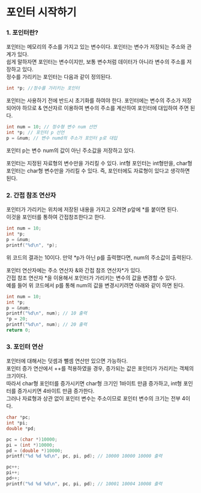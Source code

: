 # 포인터 시작하기   
### 1. 포인터란?   
포인터는 메모리의 주소를 가지고 있는 변수이다. 포인터는 변수가 저장되는 주소와 관계가 있다.   
쉽게 말하자면 포인터는 변수이지만, 보통 변수처럼 데이터가 아니라 변수의 주소를 저장하고 있다.   
정수를 가리키는 포인터는 다음과 같이 정의된다.   
```c
int *p; //정수를 가리키는 포인터
```
포인터는 사용하기 전에 반드시 초기화를 하여야 한다. 포인터에는 변수의 주소가 저장되어야 하므로 & 연산자르 이용하여 변수의 주소를 계산하여 포인터에 대입하여 주면 된다.
```c
int num = 10; // 정수형 변수 num 선언
int *p; // 포인터 p 선언
p = &num; // 변수 numd의 주소가 포인터 p로 대입
```
포인터 p는 변수 num의 값이 아닌 주소값을 저장하고 있다.   
   
   
포인터는 지정된 자료형의 변수만을 가리킬 수 있다.
int형 포인터는 int형만을, char형 포인터는 char형 변수만을 가리킬 수 있다. 즉, 포인터에도 자료형이 있다고 생각하면 된다.   

### 2. 간접 참조 연산자
포인터가 가리키는 위치에 저장된 내용을 가지고 오려면 p앞에 *를 붙이면 된다.   
이것을 포인터를 통하여 간접참조한다고 한다.
```c
int num = 10;
int *p;
p = &num;
printf("%d\n", *p);
```
위 코드의 결과는 10이다. 만약 *p가 아닌 p를 출력했다면, num의 주소값이 출력된다.
   
포인터 연산자에는 주소 연산자 &와 간접 참조 연산자*가 있다.    
간접 참조 연산자 *을 이용해서 포인터가 가리키는 변수의 값을 변경할 수 있다.   
예를 들어 위 코드에서 p를 통해 num의 값을 변경시키려면 아래와 같이 하면 된다.
```c
int num = 10;
int *p;
p = &num;
printf("%d\n", num); // 10 출력
*p = 20;
printf("%d\n", num); // 20 출력
return 0;
```
### 3. 포인터 연산   
포인터에 대해서는 덧셈과 뺄셈 연산만 있으면 가능하다.   
포인터 증가 연산에서 ++를 적용하였을 경우, 증가되는 값은 포인터가 가리키는 객체의 크기이다.   
따라서 char형 포인터를 증가시키면 char형 크기인 1바이트 만큼 증가하고, int형 포인터를 증가시키면 4바이트 만큼 증가한다.   
그러나 자료형과 상관 없이 포인터 변수는 주소이므로 포인터 변수의 크기는 전부 4이다. 
```c
char *pc;
int *pi;
double *pd;

pc = (char *)10000;
pi = (int *)10000;
pd = (double *)10000;
printf("%d %d %d\n", pc, pi, pd); // 10000 10000 10000 출력

pc++;
pi++;
pd++;
printf("%d %d %d\n", pc, pi, pd); // 10001 10004 10008 출력
```

